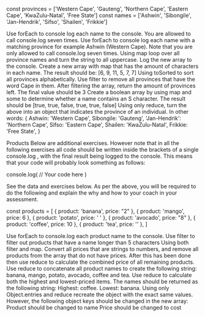 const provinces = ['Western Cape', 'Gauteng', 'Northern Cape', 'Eastern Cape', 'KwaZulu-Natal', 'Free State'] const names = ['Ashwin', 'Sibongile', 'Jan-Hendrik', 'Sifso', 'Shailen', 'Frikkie']

Use forEach to console log each name to the console. You are allowed to call console.log seven times.
Use forEach to console log each name with a matching province for example Ashwin (Western Cape). Note that you are only allowed to call console.log seven times.
Using map loop over all province names and turn the string to all uppercase. Log the new array to the console.
Create a new array with map that has the amount of characters in each name. The result should be: [6, 9, 11, 5, 7, 7]
Using toSorted to sort all provinces alphabetically.
Use filter to remove all provinces that have the word Cape in them. After filtering the array, return the amount of provinces left. The final value should be 3
Create a boolean array by using map and some to determine whether a name contains an S character. The result should be [true, true, false, true, true, false]
Using only reduce, turn the above into an object that indicates the province of an individual. In other words:
{ Ashwin: 'Western Cape', Sibongile: 'Gauteng', 'Jan-Hendrik': 'Northern Cape', Sifso: 'Eastern Cape', Shailen: 'KwaZulu-Natal', Frikkie: 'Free State', }

Products
Below are additional exercises. However note that in all the following exercises all code should be written inside the brackets of a single console.log , with the final result being logged to the console. This means that your code will probably look something as follows:

console.log( // Your code here )

See the data and exercises below. As per the above, you will be required to do the following and explain the why and how to your coach in your assessment.

const products = [ { product: 'banana', price: "2" }, { product: 'mango', price: 6 }, { product: 'potato', price: ' ' }, { product: 'avocado', price: "8" }, { product: 'coffee', price: 10 }, { product: 'tea', price: '' }, ]

Use forEach to console.log each product name to the console.
Use filter to filter out products that have a name longer than 5 characters
Using both filter and map. Convert all prices that are strings to numbers, and remove all products from the array that do not have prices. After this has been done then use reduce to calculate the combined price of all remaining products.
Use reduce to concatenate all product names to create the following string: banana, mango, potato, avocado, coffee and tea.
Use reduce to calculate both the highest and lowest-priced items. The names should be returned as the following string: Highest: coffee. Lowest: banana.
Using only Object.entries and reduce recreate the object with the exact same values. However, the following object keys should be changed in the new array:
Product should be changed to name
Price should be changed to cost